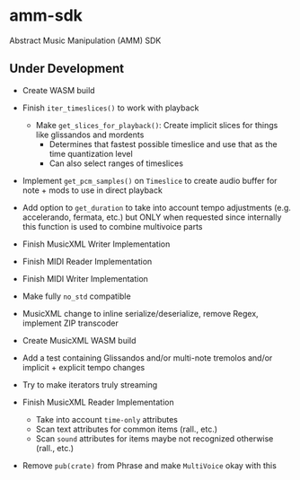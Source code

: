 # amm-sdk

Abstract Music Manipulation (AMM) SDK

## Under Development

* Create WASM build
* Finish `iter_timeslices()` to work with playback
  * Make `get_slices_for_playback()`: Create implicit slices for things like glissandos and mordents
    * Determines that fastest possible timeslice and use that as the time quantization level
    * Can also select ranges of timeslices
* Implement `get_pcm_samples()` on `Timeslice` to create audio buffer for note + mods to use in direct playback
* Add option to `get_duration` to take into account tempo adjustments (e.g. accelerando, fermata, etc.) but ONLY when requested since internally this function is used to combine multivoice parts
* Finish MusicXML Writer Implementation
* Finish MIDI Reader Implementation
* Finish MIDI Writer Implementation
* Make fully `no_std` compatible
* MusicXML change to inline serialize/deserialize, remove Regex, implement ZIP transcoder
* Create MusicXML WASM build

* Add a test containing Glissandos and/or multi-note tremolos and/or implicit + explicit tempo changes
* Try to make iterators truly streaming
* Finish MusicXML Reader Implementation
  * Take into account `time-only` attributes
  * Scan text attributes for common items (rall., etc.)
  * Scan `sound` attributes for items maybe not recognized otherwise (rall., etc.)
* Remove `pub(crate)` from Phrase and make `MultiVoice` okay with this